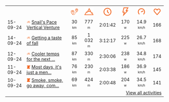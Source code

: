 <table>
    <tr>
        <th></th>
        <th></th>
        <th align="center"><img src="https://raw.githubusercontent.com/robiningelbrecht/strava-activities/master/public/distance.svg" width="30" alt="distance" title="distance"/></th>
        <th align="center"><img src="https://raw.githubusercontent.com/robiningelbrecht/strava-activities/master/public/elevation.svg" width="30" alt="elevation" title="elevation"/></th>
        <th align="center"><img src="https://raw.githubusercontent.com/robiningelbrecht/strava-activities/master/public/time.svg" width="30" alt="time" title="time"/></th>
        <th align="center"><img src="https://raw.githubusercontent.com/robiningelbrecht/strava-activities/master/public/average-watt.svg" width="30" alt="average watts" title="average watts"/></th>
        <th align="center"><img src="https://raw.githubusercontent.com/robiningelbrecht/strava-activities/master/public/average-speed.svg" width="30" alt="average speed" title="average speed"/></th>
        <th align="center"><img src="https://raw.githubusercontent.com/robiningelbrecht/strava-activities/master/public/heart-rate.svg" width="30" alt="average heart rate" title="average heart rate"/></th>
    </tr>
            <tr>
            <td>15-09-24</td>
            <td>
                <img src="https://raw.githubusercontent.com/robiningelbrecht/strava-activities/master/public/activity-ride.svg" width="12" alt="Snail&#039;s Pace Vertical Venture" title="Snail&#039;s Pace Vertical Venture"/>
<a href="https://www.strava.com/activities/12419306948" title="Kcal: 1425 | Gear: None ">Snail&#039;s Pace Vertical Venture</a>
            </td>
            <td align="center">30 <sup><sub>km</sub></sup></td>
            <td align="center">777 <sup><sub>m</sub></sup></td>
            <td align="center">2:01:42</td>
            <td align="center">170 <sup><sub>w</sub></sup></td>
            <td align="center">14.9 <sup><sub>km/h</sub></sup></td>
            <td align="center">166</td>
        </tr>
            <tr>
            <td>14-09-24</td>
            <td>
                <img src="https://raw.githubusercontent.com/robiningelbrecht/strava-activities/master/public/activity-ride.svg" width="12" alt="Getting a taste of fall" title="Getting a taste of fall"/>
<a href="https://www.strava.com/activities/12409745289" title="Kcal: 2872 | Gear: None ">Getting a taste of fall</a>
            </td>
            <td align="center">85 <sup><sub>km</sub></sup></td>
            <td align="center">1 032 <sup><sub>m</sub></sup></td>
            <td align="center">3:12:17</td>
            <td align="center">225 <sup><sub>w</sub></sup></td>
            <td align="center">26.7 <sup><sub>km/h</sub></sup></td>
            <td align="center">168</td>
        </tr>
            <tr>
            <td>12-09-24</td>
            <td>
                <img src="https://raw.githubusercontent.com/robiningelbrecht/strava-activities/master/public/activity-ride.svg" width="12" alt="Cooler temps for the next few days! Hopefully smoke free too! 🤞" title="Cooler temps for the next few days! Hopefully smoke free too! 🤞"/>
<a href="https://www.strava.com/activities/12392747572" title="Kcal: 2359 | Gear: None ">Cooler temps for the next ...</a>
            </td>
            <td align="center">87 <sup><sub>km</sub></sup></td>
            <td align="center">330 <sup><sub>m</sub></sup></td>
            <td align="center">2:30:06</td>
            <td align="center">238 <sup><sub>w</sub></sup></td>
            <td align="center">34.8 <sup><sub>km/h</sub></sup></td>
            <td align="center">174</td>
        </tr>
            <tr>
            <td>11-09-24</td>
            <td>
                                <img src="https://raw.githubusercontent.com/robiningelbrecht/strava-activities/master/public/activity-virtual-ride-zwift.svg" width="12" alt="Most days, it&#039;s just a mental challenge on zwift" title="Most days, it&#039;s just a mental challenge on zwift"/>
<a href="https://www.strava.com/activities/12385973551" title="Kcal: 1321 | Gear: None ">Most days, it&#039;s just a men...</a>
            </td>
            <td align="center">76 <sup><sub>km</sub></sup></td>
            <td align="center">230 <sup><sub>m</sub></sup></td>
            <td align="center">2:03:38</td>
            <td align="center">186 <sup><sub>w</sub></sup></td>
            <td align="center">36.9 <sup><sub>km/h</sub></sup></td>
            <td align="center">145</td>
        </tr>
            <tr>
            <td>10-09-24</td>
            <td>
                                <img src="https://raw.githubusercontent.com/robiningelbrecht/strava-activities/master/public/activity-virtual-ride-zwift.svg" width="12" alt="Smoke, smoke, go away, come again, uh, never. kthx" title="Smoke, smoke, go away, come again, uh, never. kthx"/>
<a href="https://www.strava.com/activities/12375119093" title="Kcal: 1414 | Gear: None ">Smoke, smoke, go away, com...</a>
            </td>
            <td align="center">69 <sup><sub>km</sub></sup></td>
            <td align="center">424 <sup><sub>m</sub></sup></td>
            <td align="center">2:00:48</td>
            <td align="center">204 <sup><sub>w</sub></sup></td>
            <td align="center">34.5 <sup><sub>km/h</sub></sup></td>
            <td align="center">141</td>
        </tr>
                <tr>
            <td colspan="8" align="right"><a href="https://github.com/robiningelbrecht/strava-activities#activities">View all activities</a></td>
        </tr>
    </table>
